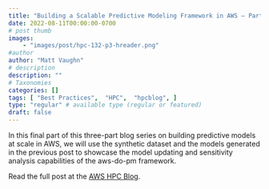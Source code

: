 ```yaml
---
title: "Building a Scalable Predictive Modeling Framework in AWS – Part 3"
date: 2022-08-11T00:00:00-0700
# post thumb
images:
    - "images/post/hpc-132-p3-hreader.png"
#author
author: "Matt Vaughn"
# description
description: ""
# Taxonomies
categories: []
tags: [ "Best Practices",  "HPC",  "hpcblog", ]
type: "regular" # available type (regular or featured)
draft: false
---
```


In this final part of this three-part blog series on building predictive models at scale in AWS, we will use the synthetic dataset and the models generated in the previous post to showcase the model updating and sensitivity analysis capabilities of the aws-do-pm framework.

Read the full post at the [AWS HPC Blog](https://aws.amazon.com/blogs/hpc/building-a-scalable-predictive-modeling-framework-in-aws-part-3/).

